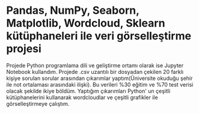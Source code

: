 # Pandas, NumPy, Seaborn, Matplotlib, Wordcloud, Sklearn kütüphaneleri ile veri görselleştirme projesi
Projede Python programlama dili ve geliştirme ortamı olarak ise Jupyter Notebook kullandım.
Projede .csv uzantılı bir dosyadan çekilen 20 farklı kişiye sorulan sorular arasından çıkarımlar yaptım(Üniversite okuduğu  şehir ile not ortalaması arasındaki ilişki).
Bu verileri %30 eğitim ve %70 test verisi olacak şekilde ikiye böldüm.
Yaptığım çıkarımları Python' un çeşitli kütüphanelerini kullanarak wordcloudlar ve çeşitli grafikler ile görselleştirmeye çalıştım.
